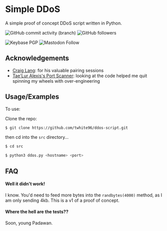
# Simple DDoS

A simple proof of concept DDoS script written in Python.



![GitHub commit activity (branch)](https://img.shields.io/github/commit-activity/w/twhite96/ddos-script?style=for-the-badge&labelColor=%23000&color=%23fff)
![GitHub followers](https://img.shields.io/github/followers/twhite96?style=for-the-badge&labelColor=%23000&color=%23fff)

![Keybase PGP](https://img.shields.io/keybase/pgp/tiffanyrwhite?style=for-the-badge&labelColor=%23000&color=%2344ad42)
![Mastodon Follow](https://img.shields.io/mastodon/follow/110494047736700791?domain=https%3A%2F%2Finfosec.exchange&style=for-the-badge&labelColor=%23000&color=%2344ad42)






## Acknowledgements

- [Craig Lang](https://www.linkedin.com/in/craiglang42/): for his valuable pairing sessions
- [Tae'Lur Alexis's Port Scanner](https://github.com/cyberbarbie/cute-little-port-scanner): looking at the code helped me quit spinning my wheels with over-engineering


## Usage/Examples

To use:

Clone the repo:

```sh
$ git clone https://github.com/twhite96/ddos-script.git
```

then cd into the `src` directory...

```sh
$ cd src
```

```sh
$ python3 ddos.py <hostname> <port>
```


## FAQ

#### Well it didn't work!

I know. You'd need to feed more bytes into the `randbytes(4000)` method, as I am only sending 4kb. This is a v1 of a proof of concept.

#### Where the hell are the tests??

Soon, young Padawan.

